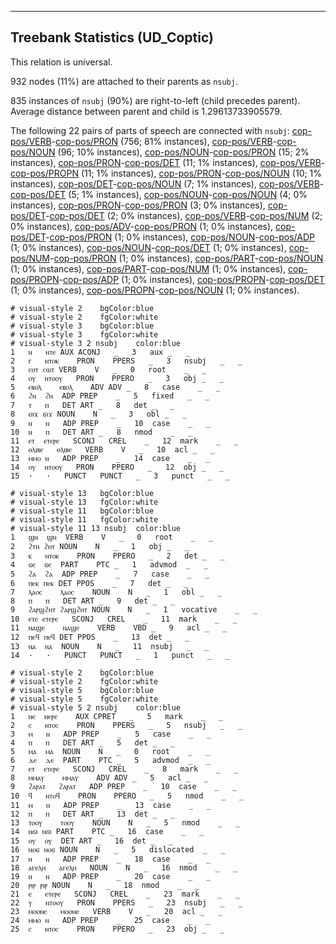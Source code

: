 

--------------------------------------------------------------------------------

## Treebank Statistics (UD_Coptic)

This relation is universal.

932 nodes (11%) are attached to their parents as `nsubj`.

835 instances of `nsubj` (90%) are right-to-left (child precedes parent).
Average distance between parent and child is 1.29613733905579.

The following 22 pairs of parts of speech are connected with `nsubj`: [cop-pos/VERB]()-[cop-pos/PRON]() (756; 81% instances), [cop-pos/VERB]()-[cop-pos/NOUN]() (96; 10% instances), [cop-pos/NOUN]()-[cop-pos/PRON]() (15; 2% instances), [cop-pos/PRON]()-[cop-pos/DET]() (11; 1% instances), [cop-pos/VERB]()-[cop-pos/PROPN]() (11; 1% instances), [cop-pos/PRON]()-[cop-pos/NOUN]() (10; 1% instances), [cop-pos/DET]()-[cop-pos/NOUN]() (7; 1% instances), [cop-pos/VERB]()-[cop-pos/DET]() (5; 1% instances), [cop-pos/NOUN]()-[cop-pos/NOUN]() (4; 0% instances), [cop-pos/PRON]()-[cop-pos/PRON]() (3; 0% instances), [cop-pos/DET]()-[cop-pos/DET]() (2; 0% instances), [cop-pos/VERB]()-[cop-pos/NUM]() (2; 0% instances), [cop-pos/ADV]()-[cop-pos/PRON]() (1; 0% instances), [cop-pos/DET]()-[cop-pos/PRON]() (1; 0% instances), [cop-pos/NOUN]()-[cop-pos/ADP]() (1; 0% instances), [cop-pos/NOUN]()-[cop-pos/DET]() (1; 0% instances), [cop-pos/NUM]()-[cop-pos/PRON]() (1; 0% instances), [cop-pos/PART]()-[cop-pos/NOUN]() (1; 0% instances), [cop-pos/PART]()-[cop-pos/NUM]() (1; 0% instances), [cop-pos/PROPN]()-[cop-pos/ADP]() (1; 0% instances), [cop-pos/PROPN]()-[cop-pos/DET]() (1; 0% instances), [cop-pos/PROPN]()-[cop-pos/NOUN]() (1; 0% instances).


~~~ conllu
# visual-style 2	bgColor:blue
# visual-style 2	fgColor:white
# visual-style 3	bgColor:blue
# visual-style 3	fgColor:white
# visual-style 3 2 nsubj	color:blue
1	ⲛ	ⲛⲧⲉ	AUX	ACONJ	_	3	aux	_	_
2	ⲅ	ⲛⲧⲟⲕ	PRON	PPERS	_	3	nsubj	_	_
3	ⲥⲟⲧ	ⲥⲱⲧ	VERB	V	_	0	root	_	_
4	ⲟⲩ	ⲛⲧⲟⲟⲩ	PRON	PPERO	_	3	obj	_	_
5	ⲉⲃⲟⲗ	ⲉⲃⲟⲗ	ADV	ADV	_	8	case	_	_
6	ϩⲛ	ϩⲛ	ADP	PREP	_	5	fixed	_	_
7	ⲧ	ⲡ	DET	ART	_	8	det	_	_
8	ϭⲓϫ	ϭⲓϫ	NOUN	N	_	3	obl	_	_
9	ⲛ	ⲛ	ADP	PREP	_	10	case	_	_
10	ⲛ	ⲡ	DET	ART	_	8	nmod	_	_
11	ⲉⲧ	ⲉⲧⲉⲣⲉ	SCONJ	CREL	_	12	mark	_	_
12	ⲑⲗⲓⲃⲉ	ⲑⲗⲓⲃⲉ	VERB	V	_	10	acl	_	_
13	ⲙⲙⲟ	ⲛ	ADP	PREP	_	14	case	_	_
14	ⲟⲩ	ⲛⲧⲟⲟⲩ	PRON	PPERO	_	12	obj	_	_
15	·	·	PUNCT	PUNCT	_	3	punct	_	_

~~~


~~~ conllu
# visual-style 13	bgColor:blue
# visual-style 13	fgColor:white
# visual-style 11	bgColor:blue
# visual-style 11	fgColor:white
# visual-style 11 13 nsubj	color:blue
1	ϣⲛ	ϣⲛ	VERB	V	_	0	root	_	_
2	ϩⲧⲏ	ϩⲏⲧ	NOUN	N	_	1	obj	_	_
3	ⲕ	ⲛⲧⲟⲕ	PRON	PPERO	_	2	det	_	_
4	ϭⲉ	ϭⲉ	PART	PTC	_	1	advmod	_	_
5	ϩⲁ	ϩⲁ	ADP	PREP	_	7	case	_	_
6	ⲡⲉⲕ	ⲡⲉⲕ	DET	PPOS	_	7	det	_	_
7	ⲗⲁⲟⲥ	ⲗⲁⲟⲥ	NOUN	N	_	1	obl	_	_
8	ⲡ	ⲡ	DET	ART	_	9	det	_	_
9	ϩⲁⲣϣϩⲏⲧ	ϩⲁⲣϣϩⲏⲧ	NOUN	N	_	1	vocative	_	_
10	ⲉⲧⲉ	ⲉⲧⲉⲣⲉ	SCONJ	CREL	_	11	mark	_	_
11	ⲛⲁϣⲉ	ⲛⲁϣⲉ	VERB	VBD	_	9	acl	_	_
12	ⲡⲉϥ	ⲡⲉϥ	DET	PPOS	_	13	det	_	_
13	ⲛⲁ	ⲛⲁ	NOUN	N	_	11	nsubj	_	_
14	·	·	PUNCT	PUNCT	_	1	punct	_	_

~~~


~~~ conllu
# visual-style 2	bgColor:blue
# visual-style 2	fgColor:white
# visual-style 5	bgColor:blue
# visual-style 5	fgColor:white
# visual-style 5 2 nsubj	color:blue
1	ⲛⲉ	ⲛⲉⲣⲉ	AUX	CPRET	_	5	mark	_	_
2	ⲥ	ⲛⲧⲟⲥ	PRON	PPERS	_	5	nsubj	_	_
3	ⲙ	ⲛ	ADP	PREP	_	5	case	_	_
4	ⲡ	ⲡ	DET	ART	_	5	det	_	_
5	ⲙⲁ	ⲙⲁ	NOUN	N	_	0	root	_	_
6	ⲇⲉ	ⲇⲉ	PART	PTC	_	5	advmod	_	_
7	ⲉⲧ	ⲉⲧⲉⲣⲉ	SCONJ	CREL	_	8	mark	_	_
8	ⲙⲙⲁⲩ	ⲙⲙⲁⲩ	ADV	ADV	_	5	acl	_	_
9	ϩⲁⲣⲁⲧ	ϩⲁⲣⲁⲧ	ADP	PREP	_	10	case	_	_
10	ϥ	ⲛⲧⲟϥ	PRON	PPERO	_	5	nmod	_	_
11	ⲙ	ⲛ	ADP	PREP	_	13	case	_	_
12	ⲡ	ⲡ	DET	ART	_	13	det	_	_
13	ⲧⲟⲟⲩ	ⲧⲟⲟⲩ	NOUN	N	_	5	nmod	_	_
14	ⲛϭⲓ	ⲛϭⲓ	PART	PTC	_	16	case	_	_
15	ⲟⲩ	ⲟⲩ	DET	ART	_	16	det	_	_
16	ⲛⲟϭ	ⲛⲟϭ	NOUN	N	_	5	dislocated	_	_
17	ⲛ	ⲛ	ADP	PREP	_	18	case	_	_
18	ⲁⲅⲉⲗⲏ	ⲁⲅⲉⲗⲏ	NOUN	N	_	16	nmod	_	_
19	ⲛ	ⲛ	ADP	PREP	_	20	case	_	_
20	ⲣⲓⲣ	ⲣⲓⲣ	NOUN	N	_	18	nmod	_	_
21	ⲉ	ⲉⲧⲉⲣⲉ	SCONJ	CREL	_	23	mark	_	_
22	ⲩ	ⲛⲧⲟⲟⲩ	PRON	PPERS	_	23	nsubj	_	_
23	ⲙⲟⲟⲛⲉ	ⲙⲟⲟⲛⲉ	VERB	V	_	20	acl	_	_
24	ⲙⲙⲟ	ⲛ	ADP	PREP	_	25	case	_	_
25	ⲥ	ⲛⲧⲟⲥ	PRON	PPERO	_	23	obj	_	_

~~~



